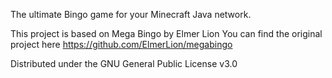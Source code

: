 The ultimate Bingo game for your Minecraft Java network.



This project is based on Mega Bingo by Elmer Lion
You can find the original project here https://github.com/ElmerLion/megabingo

Distributed under the GNU General Public License v3.0